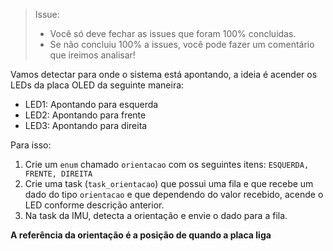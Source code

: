 > Issue:
>
> - Você só deve fechar as issues que foram 100% concluidas.
> - Se não concluiu 100% a issues, você pode fazer um comentário que ireimos analisar!

Vamos detectar para onde o sistema está apontando, a ideia é acender os LEDs da placa OLED da seguinte maneira:

- LED1: Apontando para esquerda
- LED2: Apontando para frente
- LED3: Apontando para direita

Para isso:

1. Crie um `enum` chamado `orientacao` com os seguintes itens: `ESQUERDA, FRENTE, DIREITA`
1. Crie uma task (`task_orientacao`) que possui uma fila e que recebe um dado do tipo `orientacao` e que dependendo do valor recebido, acende o LED conforme descrição anterior.
1. Na task da IMU, detecta a orientação e envie o dado para a fila.

**A referência da orientação é a posição de quando a placa liga**
